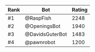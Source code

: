 Rank|Bot|Rating
---|---|---
#1|@RaspFish|2248
#2|@OpeningsBot|1940
#3|@DavidsGuterBot|1483
#4|@pawnrobot|1200
